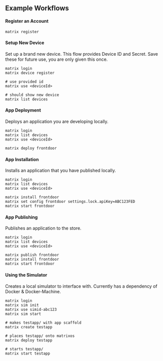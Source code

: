 ## Example Workflows

#### Register an Account
```
matrix register
```

#### Setup New Device
Set up a brand new device. This flow provides Device ID and Secret. Save these for future use, you are only given this once.
```
matrix login
matrix device register

# use provided id
matrix use <deviceId>

# should show new device
matrix list devices
```
#### App Deployment
Deploys an application you are developing locally.
```
matrix login
matrix list devices
matrix use <deviceId>

matrix deploy frontdoor
```

#### App Installation
Installs an application that you have published locally.
```
matrix login
matrix list devices
matrix use <deviceId>

matrix install frontdoor
matrix set config frontdoor settings.lock.apiKey=ABC123FED
matrix start frontdoor
```

#### App Publishing
Publishes an application to the store.
```
matrix login
matrix list devices
matrix use <deviceId>

matrix publish frontdoor
matrix install frontdoor
matrix start frontdoor
```

#### Using the Simulator
Creates a local simulator to interface with. Currently has a dependency of Docker & Docker-Machine.
```
matrix login
matrix sim init
matrix use simid-abc123
matrix sim start

# makes testapp/ with app scaffold
matrix create testapp

# places testapp/ onto matrixos
matrix deploy testapp

# starts testapp/
matrix start testapp
```
